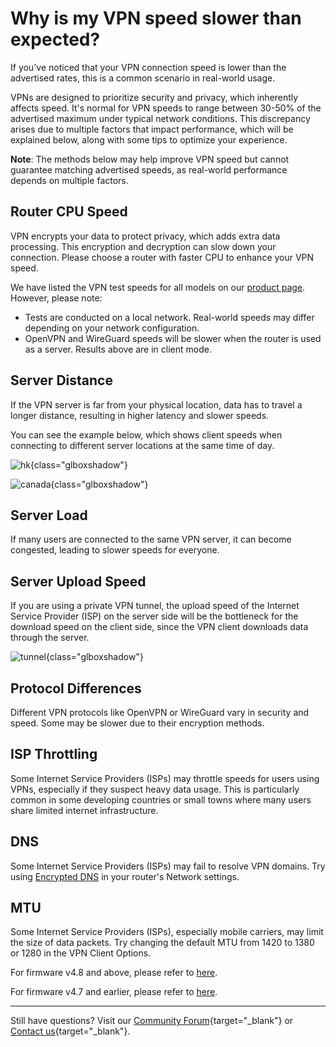 # Why is my VPN speed slower than expected?

If you've noticed that your VPN connection speed is lower than the advertised rates, this is a common scenario in real-world usage. 

VPNs are designed to prioritize security and privacy, which inherently affects speed. It's normal for VPN speeds to range between 30-50% of the advertised maximum under typical network conditions. This discrepancy arises due to multiple factors that impact performance, which will be explained below, along with some tips to optimize your experience.

**Note**: The methods below may help improve VPN speed but cannot guarantee matching advertised speeds, as real-world performance depends on multiple factors.

## Router CPU Speed

VPN encrypts your data to protect privacy, which adds extra data processing. This encryption and decryption can slow down your connection. Please choose a router with faster CPU to enhance your VPN speed. 

We have listed the VPN test speeds for all models on our [product page](https://www.gl-inet.com/products/). However, please note:

* Tests are conducted on a local network. Real-world speeds may differ depending on your network configuration.
* OpenVPN and WireGuard speeds will be slower when the router is used as a server. Results above are in client mode.

## Server Distance

If the VPN server is far from your physical location, data has to travel a longer distance, resulting in higher latency and slower speeds. 

You can see the example below, which shows client speeds when connecting to different server locations at the same time of day.

![hk](https://static.gl-inet.com/docs/router/en/4/faq/vpn_speed/hkserver.jpg){class="glboxshadow"}

![canada](https://static.gl-inet.com/docs/router/en/4/faq/vpn_speed/canadaserver.jpg){class="glboxshadow"}

## Server Load

If many users are connected to the same VPN server, it can become congested, leading to slower speeds for everyone.

## Server Upload Speed

If you are using a private VPN tunnel, the upload speed of the Internet Service Provider (ISP) on the server side will be the bottleneck for the download speed on the client side, since the VPN client downloads data through the server.

![tunnel](https://static.gl-inet.com/docs/router/en/4/faq/vpn_speed/tunnel.png){class="glboxshadow"}

## Protocol Differences

Different VPN protocols like OpenVPN or WireGuard vary in security and speed. Some may be slower due to their encryption methods.

## ISP Throttling

Some Internet Service Providers (ISPs) may throttle speeds for users using VPNs, especially if they suspect heavy data usage. This is particularly common in some developing countries or small towns where many users share limited internet infrastructure.

## DNS

Some Internet Service Providers (ISPs) may fail to resolve VPN domains. Try using [Encrypted DNS](../interface_guide/dns.md#dns-server-settings) in your router's Network settings.

## MTU

Some Internet Service Providers (ISPs), especially mobile carriers, may limit the size of data packets. Try changing the default MTU from 1420 to 1380 or 1280 in the VPN Client Options. 

For firmware v4.8 and above, please refer to [here](../interface_guide/vpn_dashboard.md/#tunnel-options). 

For firmware v4.7 and earlier, please refer to [here](../interface_guide/vpn_dashboard_v4.7.md#vpn-client-options).

---

Still have questions? Visit our [Community Forum](https://forum.gl-inet.com){target="_blank"} or [Contact us](https://www.gl-inet.com/contacts/){target="_blank"}.